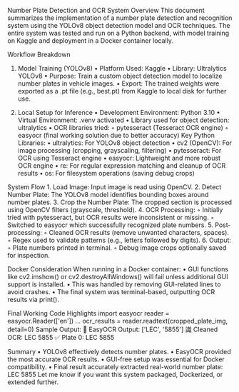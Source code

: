 Number Plate Detection and OCR System
Overview
This document summarizes the implementation of a number plate detection and recognition system using the YOLOv8 object detection model and OCR techniques. The entire system was tested and run on a Python backend, with model training on Kaggle and deployment in a Docker container locally.

Workflow Breakdown
1. Model Training (YOLOv8)
    • Platform Used: Kaggle
    • Library: Ultralytics YOLOv8
    • Purpose: Train a custom object detection model to localize number plates in vehicle images.
    • Export: The trained weights were exported as a .pt file (e.g., best.pt) from Kaggle to local disk for further use.

2. Local Setup for Inference
    • Development Environment: Python 3.10
    • Virtual Environment: .venv activated
    • Library used for object detection: ultralytics
    • OCR libraries tried:
        ◦ pytesseract (Tesseract OCR engine)
        ◦ easyocr (final working solution due to better accuracy)
Key Python Libraries:
    • ultralytics: For YOLOv8 object detection
    • cv2 (OpenCV): For image processing (cropping, grayscaling, filtering)
    • pytesseract: For OCR using Tesseract engine
    • easyocr: Lightweight and more robust OCR engine
    • re: For regular expression matching and cleanup of OCR results
    • os: For filesystem operations (saving debug crops)

System Flow
    1. Load Image: Input image is read using OpenCV.
    2. Detect Number Plate: The YOLOv8 model identifies bounding boxes around number plates.
    3. Crop the Number Plate: The cropped section is processed using OpenCV filters (grayscale, threshold).
    4. OCR Processing:
        ◦ Initially tried with pytesseract, but OCR results were inconsistent or missing.
        ◦ Switched to easyocr which successfully recognized plate numbers.
    5. Post-processing:
        ◦ Cleaned OCR results (remove unwanted characters, spaces).
        ◦ Regex used to validate patterns (e.g., letters followed by digits).
    6. Output:
        ◦ Plate numbers printed in terminal.
        ◦ Debug image crops optionally saved for inspection.

Docker Consideration
When running in a Docker container:
    • GUI functions like cv2.imshow() or cv2.destroyAllWindows() will fail unless additional GUI support is installed.
    • This was handled by removing GUI-related lines to avoid crashes.
    • The final system was terminal-based, outputting OCR results via print().

Final Working Code Highlights
import easyocr
reader = easyocr.Reader(['en'])
...
ocr_results = reader.readtext(cropped_plate_img, detail=0)
Sample Output:
🧪 EasyOCR Output: ['LEC', '5855']
識 Cleaned OCR: LEC 5855
✅ Plate 0: LEC 5855

Summary
    • YOLOv8 effectively detects number plates.
    • EasyOCR provided the most accurate OCR results.
    • GUI-free setup was essential for Docker compatibility.
    • Final result accurately extracted real-world number plate: LEC 5855
Let me know if you want this system packaged, Dockerized, or extended further.
